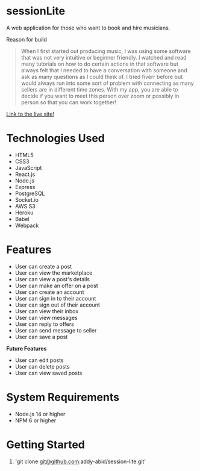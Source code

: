 # sessionLite

A web application for those who want to book and hire musicians. 

Reason for build

> When I first started out producing music, I was using some software that was not very intuitive or beginner friendly. I watched and read many tutorials on how to do certain actions in that software but always felt that I needed to have a conversation with someone and ask as many questions as I could think of. I tried fiverr before but would always run into some sort of problem with connecting as many sellers are in different time zones. With my app, you are able to decide if you want to meet this person over zoom or possibly in person so that you can work together! 

[Link to the live site!](https://session-lite.herokuapp.com/)

# Technologies Used

* HTML5
* CSS3
* JavaScript
* React.js
* Node.js
* Express
* PostgreSQL
* Socket.io
* AWS S3
* Heroku
* Babel
* Webpack

# Features

* User can create a post
* User can view the marketplace
* User can view a post's details
* User can make an offer on a post
* User can create an account
* User can sign in to their account
* User can sign out of their account 
* User can view their inbox
* User can view messages
* User can reply to offers
* User can send message to seller
* User can save a post

**Future Features**

* User can edit posts
* User can delete posts
* User can view saved posts



# System Requirements

* Node.js 14 or higher
* NPM 6 or higher

# Getting Started

1. 'git clone git@github.com:addy-abid/session-lite.git'
